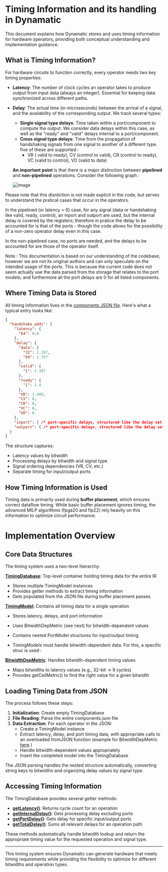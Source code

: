 # Timing Information and its handling in Dynamatic

This document explains how Dynamatic stores and uses timing information for hardware operators, providing both conceptual understanding and implementation guidance.

## What is Timing Information?

For hardware circuits to function correctly, every operator needs two key timing properties:

- **Latency**: The number of clock cycles an operator takes to produce output from input data (always an integer). Essential for keeping data synchronized across different paths.

- **Delay**: The actual time (in microseconds) between the arrival of a signal, and the availability of the corresponding output. We track several types:
  - **Single signal type delays**: Time taken within a port/component to compute the output. We consider data delays within this case, as well as the "ready" and "valid" delays internal to a port/component.
  - **Cross signal type delays**: Time from the propagation of handshaking signals from one signal to another of a different type. five of these are supported : 
    - VR ( valid to ready), CV (control to valid), CR (control to ready), VC (valid to control), VD (valid to data)

 
  **An important point** is that there is a major distinction between **pipelined** and **non-pipelined** operations. Consider the following graph :

  ![image](https://github.com/user-attachments/assets/5fa5df02-ac2e-4930-a88e-137c821716a9)


Please note that this disntiction is not made explicit in the code, but serves to understand the pratical cases that occur in the operators.

In the pipelined (or latency > 0) case, for any signal (data or handshaking like valid, ready, control), an inport and outport are used, but the internal delay is covered by the registers; therefore in pratice the delay to be accounted for is that of the ports - though the code allows for the possibility of a non-zero operator delay even in this case.

In the non-pipelined case, no ports are needed, and the delays to be accounted for are those of the operator itself.

Note : This documentation is based on our understanding of the codebase, however we are not its original authors and can only speculate on the intended usage of the ports. This is because the current code does not seem actually use the data parsed from the storage that relates to the port models; and furthermore all the port delays are 0 for all listed components. 




## Where Timing Data is Stored

All timing information lives in the [components JSON file](https://github.com/EPFL-LAP/dynamatic/blob/main/data/components.json). Here's what a typical entry looks like:

```json
{
  "handshake.addi": {
    "latency": {
      "64": 0.0
    },
    "delay": {
      "data": {
        "32": 2.287,
        "64": 2.767
      },
      "valid": {
        "1": 1.397
      },
      "ready": {
        "1": 1.4
      },
      "VR": 1.409,
      "CV": 0,
      "CR": 0,
      "VC": 0,
      "VD": 0
    },
    "inport": { /* port-specific delays, structured like the delay set above */ },
    "outport": { /* port-specific delays, structured like the delay set above  */ }
  }
}
```

The structure captures:
- Latency values by bitwidth
- Processing delays by bitwidth and signal type
- Signal ordering dependencies (VR, CV, etc.)
- Separate timing for input/output ports

## How Timing Information is Used

Timing data is primarily used during **buffer placement**, which ensures correct dataflow timing. While basic buffer placement ignores timing, the advanced MILP algorithms (fpga20 and flp22) rely heavily on this information to optimize circuit performance.

# Implementation Overview

## Core Data Structures

The timing system uses a two-level hierarchy:

**[TimingDatabase](https://github.com/EPFL-LAP/dynamatic/blob/main/include/dynamatic/Support/TimingModels.h#L174)**: Top-level container holding timing data for the entire IR
- Stores multiple TimingModel instances
- Provides getter methods to extract timing information
- Gets populated from the JSON file during buffer placement passes

**[TimingModel](https://github.com/EPFL-LAP/dynamatic/blob/main/include/dynamatic/Support/TimingModels.h#L103)**: Contains all timing data for a single operation
- Stores latency, delays, and port information
- Uses BitwidthDepMetric (see next) for bitwidth-dependent values
- Contains nested PortModel structures for input/output timing

- TimingModels must handle bitwidth-dependent data. For this, a specific struc is used :

**[BitwidthDepMetric](https://github.com/EPFL-LAP/dynamatic/blob/main/include/dynamatic/Support/TimingModels.h#L46)**: Handles bitwidth-dependent timing values
- Maps bitwidths to latency values (e.g., 32-bit → 9 cycles)
- Provides getCeilMetric() to find the right value for a given bitwidth

## Loading Timing Data from JSON

The process follows these steps:

1. **Initialization**: Create empty TimingDatabase
2. **File Reading**: Parse the entire components.json file
3. **Data Extraction**: For each operator in the JSON:
   - Create a TimingModel instance
   - Extract latency, delay, and port timing data, with appropriate calls to an overloaded fromJSON function (example for BitwidthDepMetric [here](https://github.com/EPFL-LAP/dynamatic/blob/main/lib/Support/TimingModels.cpp#L373) )
   - Handle bitwidth-dependent values appropriately
   - Insert the completed model into the TimingDatabase

The JSON parsing handles the nested structure automatically, converting string keys to bitwidths and organizing delay values by signal type.

## Accessing Timing Information

The TimingDatabase provides several getter methods:

- **[getLatency()](https://github.com/EPFL-LAP/dynamatic/blob/main/lib/Support/TimingModels.cpp#L114)**: Returns cycle count for an operation
- **[getInternalDelay()](https://github.com/EPFL-LAP/dynamatic/blob/main/lib/Support/TimingModels.cpp#L143)**: Gets processing delay excluding ports
- **[getPortDelay()](https://github.com/EPFL-LAP/dynamatic/blob/main/lib/Support/TimingModels.cpp#L161)**: Gets delay for specific input/output ports  
- **[getTotalDelay()](https://github.com/EPFL-LAP/dynamatic/blob/main/lib/Support/TimingModels.cpp#L183)**: Sums all relevant delays for an operation path

These methods automatically handle bitwidth lookup and return the appropriate timing value for the requested operation and signal type.


---

This timing system ensures Dynamatic can generate hardware that meets timing requirements while providing the flexibility to optimize for different bitwidths and operation types.
